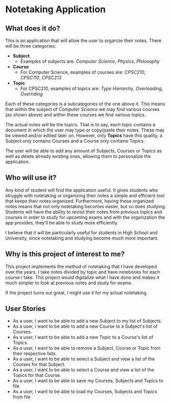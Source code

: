 # Notetaking Application

## What does it do?

This is an application that will allow the user to organize their notes. There will be three categories:
- **Subject** 
    - Examples of subjects are: *Computer Science*, *Physics*, *Philosophy*
- **Course** 
    - For Computer Science, examples of courses are: *CPSC210*, *CPSC110*, *CPSC213*
- **Topic** 
    - For CPSC210, examples of topics are: *Type Hierarchy*, *Overloading*, *Overriding*
    
Each of these categories is a subcategories of the one above it. This means that within the subject of 
*Computer Science* we may find various courses (as shown above) and within these courses we find various topics.

The actual notes will be the topics. That is to say, each topic contains a document in which the user may type or
copy/paste their notes. These may be viewed and/or edited later on. However, only **Topics** have this quality, a 
Subject only contains Courses and a Course only contains Topics.

The user will be able to add any amount of Subjects, Courses or Topics as well as delete already existing ones, allowing
them to personalize the application.


## Who will use it?

Any kind of student will find the application useful. It gives students who struggle with notetaking or organizing their
notes a simple and efficient tool that keeps their notes organized. Furthermore, having these organized notes means that
not only notetaking becomes easier, but so does studying. Students will have the ability to revisit their notes from
previous topics and courses in order to study for upcoming exams and with the organization the app provides, they'll be
able to study more efficiently.

I believe that it will be particularly useful for students in High School and University, since notetaking and studying
become much more important.

## Why is this project of interest to me?

This project implements the method of notetaking that I have developed over the years. I take notes divided by topic and
have notebooks for each course I take. This project would digitalize what I have done and makes it much simpler to
look at previous notes and study for exams.

If the project turns out great, I might use it for my actual notetaking.

## User Stories
- As a user, I want to be able to add a new Subject to my list of Subjects.
- As a user, I want to be able to add a new Course to a Subject's list of Courses.
- As a user, I want to be able to add a new Topic to a Course's list of Topics.
- As a user, I want to be able to remove a Subject, Course or Topic from their respective lists.
- As a user, I want to be able to select a Subject and view a list of the Courses for that Subject.
- As a user, I want to be able to select a Course and view a list of the Topics for that Course.
- As a user, I want to be able to save my Courses, Subjects and Topics to file
- As a user, I want to be able to load my Courses, Subjects and Topics from file

